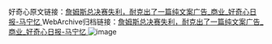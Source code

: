好奇心原文链接：[詹姆斯总决赛失利，耐克出了一篇纯文案广告_商业_好奇心日报-马宁忆 ](https://www.qdaily.com/articles/11114.html)
WebArchive归档链接：[詹姆斯总决赛失利，耐克出了一篇纯文案广告_商业_好奇心日报-马宁忆 ](http://web.archive.org/web/20190623163724/https://www.qdaily.com/articles/11114.html)
![image](http://ww3.sinaimg.cn/large/007d5XDply1g3wcu61n8hj30u03w5b29)